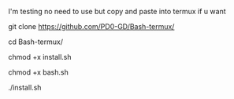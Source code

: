 I'm testing no need to use but
copy and paste into termux if u want

git clone https://github.com/PD0-GD/Bash-termux/

cd Bash-termux/

chmod +x install.sh

chmod +x bash.sh

./install.sh
